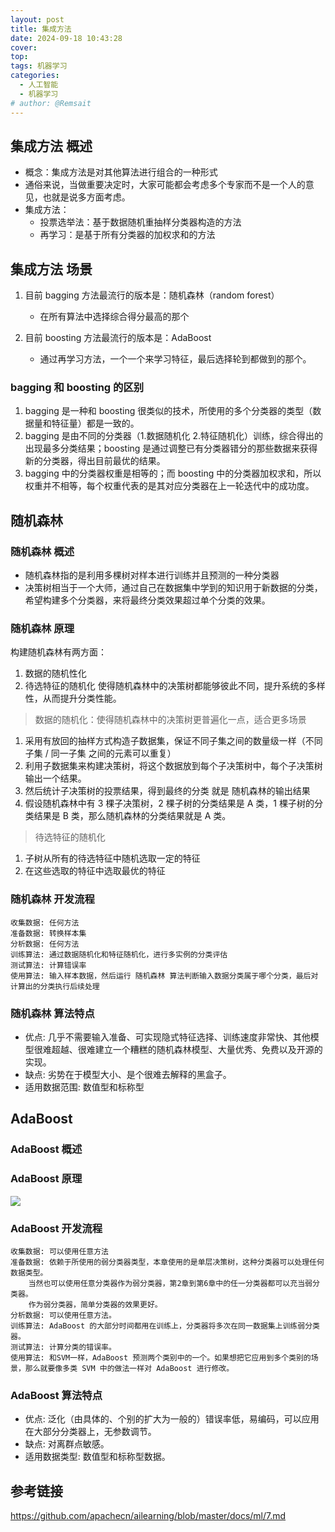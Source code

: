 ```yaml
---
layout: post
title: 集成方法
date: 2024-09-18 10:43:28
cover: 
top: 
tags: 机器学习
categories: 
  - 人工智能
  - 机器学习
# author: @Remsait
---
```

## 集成方法 概述
- 概念：集成方法是对其他算法进行组合的一种形式
- 通俗来说，当做重要决定时，大家可能都会考虑多个专家而不是一个人的意见，也就是说多方面考虑。
- 集成方法：
	- 投票选举法：基于数据随机重抽样分类器构造的方法
	- 再学习：是基于所有分类器的加权求和的方法

## 集成方法 场景
1. 目前 bagging 方法最流行的版本是：随机森林（random forest）
	- 在所有算法中选择综合得分最高的那个

2. 目前 boosting 方法最流行的版本是：AdaBoost
	- 通过再学习方法，一个一个来学习特征，最后选择轮到都做到的那个。

### bagging 和 boosting 的区别
1. bagging 是一种和 boosting 很类似的技术，所使用的多个分类器的类型（数据量和特征量）都是一致的。
2. bagging 是由不同的分类器（1.数据随机化 2.特征随机化）训练，综合得出的出现最多分类结果；boosting 是通过调整已有分类器错分的那些数据来获得新的分类器，得出目前最优的结果。
3. bagging 中的分类器权重是相等的；而 boosting 中的分类器加权求和，所以权重并不相等，每个权重代表的是其对应分类器在上一轮迭代中的成功度。

## 随机森林
### 随机森林 概述
- 随机森林指的是利用多棵树对样本进行训练并且预测的一种分类器
- 决策树相当于一个大师，通过自己在数据集中学到的知识用于新数据的分类，希望构建多个分类器，来将最终分类效果超过单个分类的效果。

### 随机森林 原理
构建随机森林有两方面：
1. 数据的随机性化
2. 待选特征的随机化
使得随机森林中的决策树都能够彼此不同，提升系统的多样性，从而提升分类性能。

> 数据的随机化：使得随机森林中的决策树更普遍化一点，适合更多场景

1. 采用有放回的抽样方式构造子数据集，保证不同子集之间的数量级一样（不同子集 / 同一子集 之间的元素可以重复）
2. 利用子数据集来构建决策树，将这个数据放到每个子决策树中，每个子决策树输出一个结果。
3. 然后统计子决策树的投票结果，得到最终的分类 就是 随机森林的输出结果
4. 假设随机森林中有 3 棵子决策树，2 棵子树的分类结果是 A 类，1 棵子树的分类结果是 B 类，那么随机森林的分类结果就是 A 类。

> 待选特征的随机化

1. 子树从所有的待选特征中随机选取一定的特征
2. 在这些选取的特征中选取最优的特征

### 随机森林 开发流程
```text
收集数据: 任何方法
准备数据: 转换样本集
分析数据: 任何方法
训练算法: 通过数据随机化和特征随机化，进行多实例的分类评估
测试算法: 计算错误率
使用算法: 输入样本数据，然后运行 随机森林 算法判断输入数据分类属于哪个分类，最后对计算出的分类执行后续处理
```

### 随机森林 算法特点
* 优点: 几乎不需要输入准备、可实现隐式特征选择、训练速度非常快、其他模型很难超越、很难建立一个糟糕的随机森林模型、大量优秀、免费以及开源的实现。  
* 缺点: 劣势在于模型大小、是个很难去解释的黑盒子。 
* 适用数据范围: 数值型和标称型

## AdaBoost
### AdaBoost 概述

### AdaBoost 原理
![](https://cloudflare.remsait.com/img/AdaBoost.png)

### AdaBoost 开发流程
```text
收集数据: 可以使用任意方法
准备数据: 依赖于所使用的弱分类器类型，本章使用的是单层决策树，这种分类器可以处理任何数据类型。    
    当然也可以使用任意分类器作为弱分类器，第2章到第6章中的任一分类器都可以充当弱分类器。
    作为弱分类器，简单分类器的效果更好。
分析数据: 可以使用任意方法。
训练算法: AdaBoost 的大部分时间都用在训练上，分类器将多次在同一数据集上训练弱分类器。
测试算法: 计算分类的错误率。
使用算法: 和SVM一样，AdaBoost 预测两个类别中的一个。如果想把它应用到多个类别的场景，那么就要像多类 SVM 中的做法一样对 AdaBoost 进行修改。
```
### AdaBoost 算法特点
* 优点: 泛化（由具体的、个别的扩大为一般的）错误率低，易编码，可以应用在大部分分类器上，无参数调节。
* 缺点: 对离群点敏感。
* 适用数据类型: 数值型和标称型数据。









## 参考链接
<https://github.com/apachecn/ailearning/blob/master/docs/ml/7.md>	